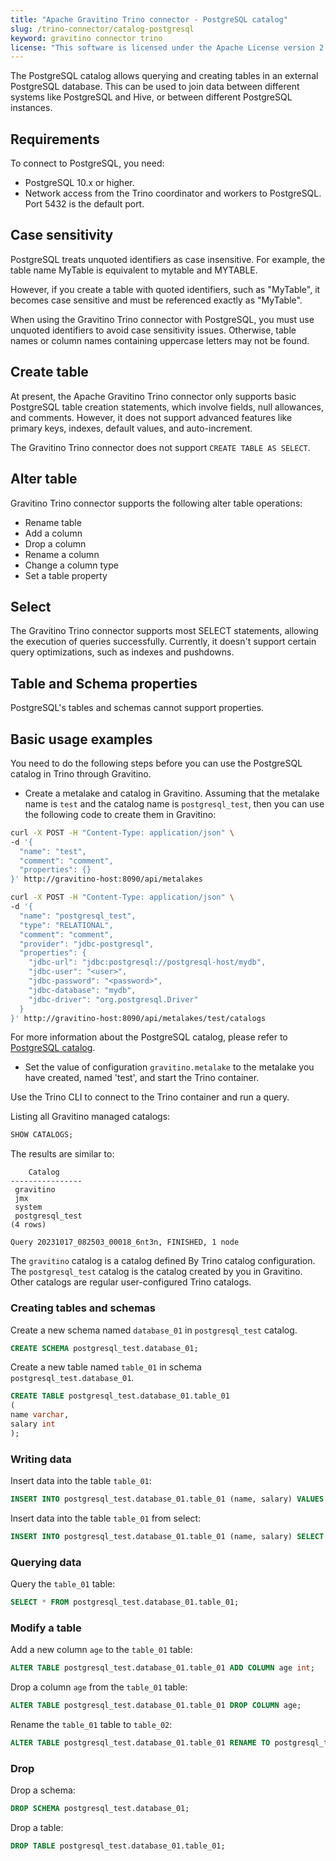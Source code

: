 ```yaml
---
title: "Apache Gravitino Trino connector - PostgreSQL catalog"
slug: /trino-connector/catalog-postgresql
keyword: gravitino connector trino
license: "This software is licensed under the Apache License version 2."
---
```


The PostgreSQL catalog allows querying and creating tables in an external PostgreSQL database. 
This can be used to join data between different systems like PostgreSQL and Hive, or between different PostgreSQL instances.

## Requirements

To connect to PostgreSQL, you need:
- PostgreSQL 10.x or higher.
- Network access from the Trino coordinator and workers to PostgreSQL. Port 5432 is the default port.

## Case sensitivity

PostgreSQL treats unquoted identifiers as case insensitive.
For example, the table name MyTable is equivalent to mytable and MYTABLE.

However, if you create a table with quoted identifiers, such as "MyTable", it becomes case sensitive and must be referenced exactly as "MyTable".

When using the Gravitino Trino connector with PostgreSQL, you must use unquoted identifiers to avoid case sensitivity issues.
Otherwise, table names or column names containing uppercase letters may not be found.

## Create table

At present, the Apache Gravitino Trino connector only supports basic PostgreSQL table creation statements, which involve fields, null allowances, and comments. However, it does not support advanced features like primary keys, indexes, default values, and auto-increment.

The Gravitino Trino connector does not support `CREATE TABLE AS SELECT`.

## Alter table

Gravitino Trino connector supports the following alter table operations:
- Rename table
- Add a column
- Drop a column
- Rename a column
- Change a column type
- Set a table property

## Select

The Gravitino Trino connector supports most SELECT statements, allowing the execution of queries successfully.
Currently, it doesn't support certain query optimizations, such as indexes and pushdowns.

## Table and Schema properties

PostgreSQL's tables and schemas cannot support properties.

## Basic usage examples

You need to do the following steps before you can use the PostgreSQL catalog in Trino through Gravitino.

- Create a metalake and catalog in Gravitino. Assuming that the metalake name is `test` and the catalog name is `postgresql_test`, then you can use the following code to create them in Gravitino:

```bash
curl -X POST -H "Content-Type: application/json" \
-d '{
  "name": "test",
  "comment": "comment",
  "properties": {}
}' http://gravitino-host:8090/api/metalakes

curl -X POST -H "Content-Type: application/json" \
-d '{
  "name": "postgresql_test",
  "type": "RELATIONAL",
  "comment": "comment",
  "provider": "jdbc-postgresql",
  "properties": {
    "jdbc-url": "jdbc:postgresql://postgresql-host/mydb",
    "jdbc-user": "<user>",
    "jdbc-password": "<password>",
    "jdbc-database": "mydb",
    "jdbc-driver": "org.postgresql.Driver"
  }
}' http://gravitino-host:8090/api/metalakes/test/catalogs
```
For more information about the PostgreSQL catalog, please refer to [PostgreSQL catalog](../jdbc-postgresql-catalog.md).

- Set the value of configuration `gravitino.metalake` to the metalake you have created, named 'test', and start the Trino container.

Use the Trino CLI to connect to the Trino container and run a query.

Listing all Gravitino managed catalogs:

```sql 
SHOW CATALOGS;
```

The results are similar to:

```text
    Catalog
----------------
 gravitino
 jmx
 system
 postgresql_test
(4 rows)

Query 20231017_082503_00018_6nt3n, FINISHED, 1 node
```

The `gravitino` catalog is a catalog defined By Trino catalog configuration. 
The `postgresql_test` catalog is the catalog created by you in Gravitino.
Other catalogs are regular user-configured Trino catalogs.

### Creating tables and schemas

Create a new schema named `database_01` in `postgresql_test` catalog.

```sql
CREATE SCHEMA postgresql_test.database_01;
```

Create a new table named `table_01` in schema `postgresql_test.database_01`.

```sql
CREATE TABLE postgresql_test.database_01.table_01
(
name varchar,
salary int
);
```

### Writing data

Insert data into the table `table_01`:

```sql
INSERT INTO postgresql_test.database_01.table_01 (name, salary) VALUES ('ice', 12);
```

Insert data into the table `table_01` from select:

```sql
INSERT INTO postgresql_test.database_01.table_01 (name, salary) SELECT * FROM postgresql_test.database_01.table_01;
```

### Querying data

Query the `table_01` table:

```sql
SELECT * FROM postgresql_test.database_01.table_01;
```

### Modify a table

Add a new column `age` to the `table_01` table:

```sql
ALTER TABLE postgresql_test.database_01.table_01 ADD COLUMN age int;
```

Drop a column `age` from the `table_01` table:

```sql
ALTER TABLE postgresql_test.database_01.table_01 DROP COLUMN age;
```

Rename the `table_01` table to `table_02`:

```sql
ALTER TABLE postgresql_test.database_01.table_01 RENAME TO postgresql_test.database_01.table_02;
```

### Drop

Drop a schema:

```sql
DROP SCHEMA postgresql_test.database_01;
```

Drop a table:

```sql
DROP TABLE postgresql_test.database_01.table_01;
```
